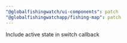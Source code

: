```yaml
---
"@globalfishingwatch/ui-components": patch
"@globalfishingwatchapp/fishing-map": patch
---
```


Include active state in switch callback
